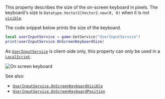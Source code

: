 This property describes the size of the on-screen keyboard in pixels. The
keyboard's size is `Datatype.Vector2|Vector2.new(0, 0)` when it is not
[`visible`](https://create.roblox.com/docs/reference/engine/classes/UserInputService#OnScreenKeyboardVisible).

The code snippet below prints the size of the keyboard.
```lua
local userInputService = game:GetService("UserInputService")
print(userInputService.OnScreenKeyboardSize)
```

As [`UserInputService`](https://create.roblox.com/docs/reference/engine/classes/UserInputService) is client-side only, this property can only be
used in a [`LocalScript`](https://create.roblox.com/docs/reference/engine/classes/LocalScript).

![On screen keyboard](https://prod.docsiteassets.roblox.com/assets/legacy/On-Screen-Keyboard.png)

See also:

- [`UserInputService.OnScreenKeyboardVisible`](https://create.roblox.com/docs/reference/engine/classes/UserInputService#OnScreenKeyboardVisible)
- [`UserInputService.OnScreenKeyboardPosition`](https://create.roblox.com/docs/reference/engine/classes/UserInputService#OnScreenKeyboardPosition)